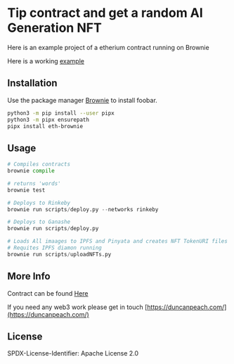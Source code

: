 # Tip contract and get a random AI Generation NFT

Here is an example project of a etherium contract running on Brownie

Here is a working [example](https://duncanpeach.com/)

## Installation

Use the package manager [Brownie](https://eth-brownie.readthedocs.io/en/stable/) to install foobar.

```bash
python3 -m pip install --user pipx
python3 -m pipx ensurepath
pipx install eth-brownie

```

## Usage

```python
# Compiles contracts
brownie compile

# returns 'words'
brownie test

# Deploys to Rinkeby
brownie run scripts/deploy.py --networks rinkeby

# Deploys to Ganashe
brownie run scripts/deploy.py

# Loads All imaages to IPFS and Pinyata and creates NFT TokenURI files
# Requites IPFS diamon running
brownie run scripts/uploadNFTs.py

```

## More Info

Contract can be found [Here](https://etherscan.io/address/0x2ddD77B20F0ee65bb68dc5DdE863135350ea3e8B#code)

If you need any web3 work please get in touch [https://duncanpeach.com/](https://duncanpeach.com/)

## License

SPDX-License-Identifier: Apache License 2.0
